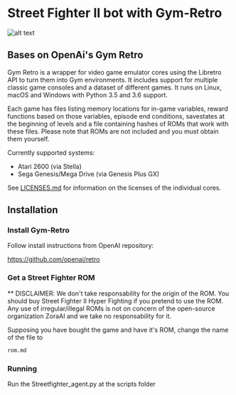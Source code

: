# Street Fighter II bot with Gym-Retro


![alt text](https://c1.staticflickr.com/7/6217/6850305908_d0d75c0b2a_b.jpg)



## Bases on OpenAi's Gym Retro

Gym Retro is a wrapper for video game emulator cores using the Libretro API to turn them into Gym environments.
It includes support for multiple classic game consoles and a dataset of different games.
It runs on Linux, macOS and Windows with Python 3.5 and 3.6 support.

Each game has files listing memory locations for in-game variables, reward functions based on those variables, episode end conditions, savestates at the beginning of levels and a file containing hashes of ROMs that work with these files.
Please note that ROMs are not included and you must obtain them yourself.

Currently supported systems:

- Atari 2600 (via Stella)
- Sega Genesis/Mega Drive (via Genesis Plus GX)

See [LICENSES.md](LICENSES.md) for information on the licenses of the individual cores.

## Installation

### Install Gym-Retro

Follow install instructions from OpenAI repository:

https://github.com/openai/retro

### Get a Street Fighter ROM

** DISCLAIMER: We don't take responsability for the origin of the ROM. You should buy Street Fighter II Hyper Fighting if you pretend to use the ROM. Any use of irregular/illegal ROMs is not on concern of the open-source organization ZoraAI and we take no responsability for it.

Supposing you have bought the game and have it's ROM, change the name of the file to 
```sh
rom.md
```

### Running
Run the Streetfighter_agent.py at the scripts folder


